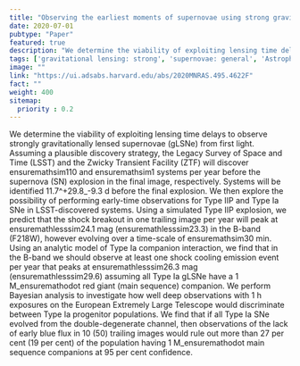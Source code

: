 ```yaml
---
title: "Observing the earliest moments of supernovae using strong gravitational lenses"
date: 2020-07-01
pubtype: "Paper"
featured: true
description: "We determine the viability of exploiting lensing time delays to observe strongly gravitationally lensed supernovae (gLSNe) from first light. Assuming a plausible discovery strategy, the Legacy Survey of Space and Time (LSST) and the Zwicky Transient Facility (ZTF) will discover ensuremathsim110 and ensuremathsim1 systems per year before the supernova (SN) explosion in the final image, respectively. Systems will be identified 11.7^+29.8_-9.3 d before the final explosion. We then explore the possibility of performing early-time observations for Type IIP and Type Ia SNe in LSST-discovered systems. Using a simulated Type IIP explosion, we predict that the shock breakout in one trailing image per year will peak at ensuremathlesssim24.1 mag (ensuremathlesssim23.3) in the B-band (F218W), however evolving over a time-scale of ensuremathsim30 min. Using an analytic model of Type Ia companion interaction, we find that in the B-band we should observe at least one shock cooling emission event per year that peaks at ensuremathlesssim26.3 mag (ensuremathlesssim29.6) assuming all Type Ia gLSNe have a 1 M_ensuremathodot red giant (main sequence) companion. We perform Bayesian analysis to investigate how well deep observations with 1 h exposures on the European Extremely Large Telescope would discriminate between Type Ia progenitor populations. We find that if all Type Ia SNe evolved from the double-degenerate channel, then observations of the lack of early blue flux in 10 (50) trailing images would rule out more than 27 per cent (19 per cent) of the population having 1 M_ensuremathodot main sequence companions at 95 per cent confidence."
tags: ['gravitational lensing: strong', 'supernovae: general', 'Astrophysics - High Energy Astrophysical Phenomena', 'Astrophysics - Cosmology and Nongalactic Astrophysics', 'Astrophysics - Solar and Stellar Astrophysics']
image: ""
link: "https://ui.adsabs.harvard.edu/abs/2020MNRAS.495.4622F"
fact: ""
weight: 400
sitemap:
  priority : 0.2
---
```


We determine the viability of exploiting lensing time delays to observe strongly gravitationally lensed supernovae (gLSNe) from first light. Assuming a plausible discovery strategy, the Legacy Survey of Space and Time (LSST) and the Zwicky Transient Facility (ZTF) will discover ensuremathsim110 and ensuremathsim1 systems per year before the supernova (SN) explosion in the final image, respectively. Systems will be identified 11.7^+29.8_-9.3 d before the final explosion. We then explore the possibility of performing early-time observations for Type IIP and Type Ia SNe in LSST-discovered systems. Using a simulated Type IIP explosion, we predict that the shock breakout in one trailing image per year will peak at ensuremathlesssim24.1 mag (ensuremathlesssim23.3) in the B-band (F218W), however evolving over a time-scale of ensuremathsim30 min. Using an analytic model of Type Ia companion interaction, we find that in the B-band we should observe at least one shock cooling emission event per year that peaks at ensuremathlesssim26.3 mag (ensuremathlesssim29.6) assuming all Type Ia gLSNe have a 1 M_ensuremathodot red giant (main sequence) companion. We perform Bayesian analysis to investigate how well deep observations with 1 h exposures on the European Extremely Large Telescope would discriminate between Type Ia progenitor populations. We find that if all Type Ia SNe evolved from the double-degenerate channel, then observations of the lack of early blue flux in 10 (50) trailing images would rule out more than 27 per cent (19 per cent) of the population having 1 M_ensuremathodot main sequence companions at 95 per cent confidence.
